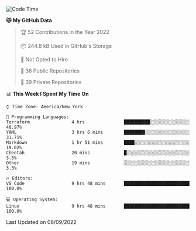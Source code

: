 <!--START_SECTION:waka-->
![Code Time](http://img.shields.io/badge/Code%20Time-78%20hrs%2037%20mins-blue)

**🐱 My GitHub Data** 

> 🏆 52 Contributions in the Year 2022
 > 
> 📦 244.8 kB Used in GitHub's Storage 
 > 
> 🚫 Not Opted to Hire
 > 
> 📜 36 Public Repositories 
 > 
> 🔑 39 Private Repositories  
 > 
📊 **This Week I Spent My Time On** 

```text
⌚︎ Time Zone: America/New_York

💬 Programming Languages: 
Terraform                4 hrs               ██████████░░░░░░░░░░░░░░░   40.97% 
YAML                     3 hrs 6 mins        ████████░░░░░░░░░░░░░░░░░   31.71% 
Markdown                 1 hr 51 mins        ████░░░░░░░░░░░░░░░░░░░░░   19.02% 
Cheetah                  20 mins             █░░░░░░░░░░░░░░░░░░░░░░░░   3.5% 
Other                    19 mins             ░░░░░░░░░░░░░░░░░░░░░░░░░   3.3%

🔥 Editors: 
VS Code                  9 hrs 48 mins       █████████████████████████   100.0%

💻 Operating System: 
Linux                    9 hrs 48 mins       █████████████████████████   100.0%

```


 Last Updated on 08/09/2022
<!--END_SECTION:waka-->